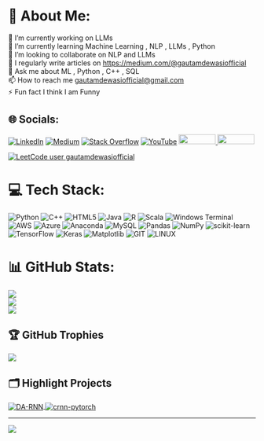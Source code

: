 # 💫 About Me:
🔭 I’m currently working on LLMs<br>🌱 I’m currently learning Machine Learning , NLP , LLMs , Python<br>👯 I’m looking to collaborate on NLP and LLMs<br>📝 I regularly write articles on https://medium.com/@gautamdewasiofficial<br>💬 Ask me about ML , Python , C++ , SQL<br>📫 How to reach me gautamdewasiofficial@gmail.com<br>⚡ Fun fact I think I am Funny


## 🌐 Socials:
[![LinkedIn](https://img.shields.io/badge/LinkedIn-%230077B5.svg?logo=linkedin&logoColor=white)](https://linkedin.com/in/gautamdewasi) [![Medium](https://img.shields.io/badge/Medium-12100E?logo=medium&logoColor=white)](https://medium.com/@gautamdewasiofficial) [![Stack Overflow](https://img.shields.io/badge/-Stackoverflow-FE7A16?logo=stack-overflow&logoColor=white)](https://stackoverflow.com/users/20368800) [![YouTube](https://img.shields.io/badge/YouTube-%23FF0000.svg?logo=YouTube&logoColor=white)](https://youtube.com/@gautamdewasiofficial)
 <a href="https://leetcode.com/gautamdewasiofficial/">
<img border="0" src="https://w7.pngwing.com/pngs/640/947/png-transparent-leetcode-button-icon.png" width="75" height="20">
</a>
<a href="https://www.kaggle.com/gautamdewasi">
<img src="https://www.kaggle.com/static/images/site-logo.svg" width="75" height="20">
</a>

[![LeetCode user gautamdewasiofficial](https://img.shields.io/badge/dynamic/json?style=for-the-badge&labelColor=black&color=%23ffa116&label=Solved&query=solvedOverTotal&url=https%3A%2F%2Fbadge.xyli.tech/%2Fapi%2Fusers%2Fgautamdewasiofficial&logo=leetcode&logoColor=yellow)](https://leetcode.com/gautamdewasiofficial/)

# 💻 Tech Stack:
![Python](https://img.shields.io/badge/python-3670A0?style=flat&logo=python&logoColor=ffdd54) ![C++](https://img.shields.io/badge/c++-%2300599C.svg?style=flat&logo=c%2B%2B&logoColor=white) ![HTML5](https://img.shields.io/badge/html5-%23E34F26.svg?style=flat&logo=html5&logoColor=white) ![Java](https://img.shields.io/badge/java-%23ED8B00.svg?style=flat&logo=openjdk&logoColor=white) ![R](https://img.shields.io/badge/r-%23276DC3.svg?style=flat&logo=r&logoColor=white) ![Scala](https://img.shields.io/badge/scala-%23DC322F.svg?style=flat&logo=scala&logoColor=white) ![Windows Terminal](https://img.shields.io/badge/Windows%20Terminal-%234D4D4D.svg?style=flat&logo=windows-terminal&logoColor=white) ![AWS](https://img.shields.io/badge/AWS-%23FF9900.svg?style=flat&logo=amazon-aws&logoColor=white) ![Azure](https://img.shields.io/badge/azure-%230072C6.svg?style=flat&logo=microsoftazure&logoColor=white) ![Anaconda](https://img.shields.io/badge/Anaconda-%2344A833.svg?style=flat&logo=anaconda&logoColor=white) ![MySQL](https://img.shields.io/badge/mysql-%2300000f.svg?style=flat&logo=mysql&logoColor=white) ![Pandas](https://img.shields.io/badge/pandas-%23150458.svg?style=flat&logo=pandas&logoColor=white) ![NumPy](https://img.shields.io/badge/numpy-%23013243.svg?style=flat&logo=numpy&logoColor=white) ![scikit-learn](https://img.shields.io/badge/scikit--learn-%23F7931E.svg?style=flat&logo=scikit-learn&logoColor=white) ![TensorFlow](https://img.shields.io/badge/TensorFlow-%23FF6F00.svg?style=flat&logo=TensorFlow&logoColor=white) ![Keras](https://img.shields.io/badge/Keras-%23D00000.svg?style=flat&logo=Keras&logoColor=white) ![Matplotlib](https://img.shields.io/badge/Matplotlib-%23ffffff.svg?style=flat&logo=Matplotlib&logoColor=black) ![GIT](https://img.shields.io/badge/Git-fc6d26?style=flat&logo=git&logoColor=white) ![LINUX](https://img.shields.io/badge/Linux-FCC624?style=flat&logo=linux&logoColor=black)
# 📊 GitHub Stats:
![](https://github-readme-stats.vercel.app/api?username=gautamdewasii&theme=blueberry&hide_border=false&include_all_commits=true&count_private=true)<br/>
![](https://github-readme-streak-stats.herokuapp.com/?user=gautamdewasii&theme=blueberry&hide_border=false)<br/>
![](https://github-readme-stats.vercel.app/api/top-langs/?username=gautamdewasii&theme=blueberry&hide_border=false&include_all_commits=true&count_private=true&layout=compact)

## 🏆 GitHub Trophies
![](https://github-profile-trophy.vercel.app/?username=gautamdewasii&theme=algolia&no-frame=false&no-bg=true&margin-w=4)

## 🗂️ Highlight Projects

<a href="https://github.com/gautamdewasii/Fraud-Transaction">
  <img align="center" src="https://github-readme-stats.vercel.app/api/pin/?username=gautamdewasii&repo=Fraud-Transaction&show_icons=true&line_height=27&title_color=6aa6f8&text_color=8a919a&icon_color=6aa6f8&bg_color=22272e" alt="DA-RNN" />
</a>

<a href="https://github.com/gautamdewasii/PlacementPredicition">
  <img align="center" src="https://github-readme-stats.vercel.app/api/pin/?username=gautamdewasii&repo=PlacementPredicition&show_icons=true&line_height=27&title_color=6aa6f8&text_color=8a919a&icon_color=6aa6f8&bg_color=22272e" alt="crnn-pytorch" />
</a>


---
[![](https://visitcount.itsvg.in/api?id=gautamdewasii&icon=2&color=3)](https://visitcount.itsvg.in)

<!-- Proudly created with GPRM ( https://gprm.itsvg.in ) -->
